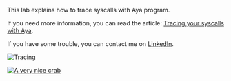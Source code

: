 This lab explains how to trace syscalls with Aya program.

If you need more information, you can read the article: [Tracing your syscalls with Aya](https://dev.to/littlejo/tracing-your-syscalls-with-aya-535o).

If you have some trouble, you can contact me on [LinkedIn](https://www.linkedin.com/in/joseph-ligier-4b86632).

![Tracing](https://dev-to-uploads.s3.amazonaws.com/uploads/articles/babcwsqbgt15ljlnplvd.png)

[![A very nice crab](https://dev-to-uploads.s3.amazonaws.com/uploads/articles/1fn1a65v6x3bjdh8cjkq.png)](https://ko-fi.com/littlejo)
